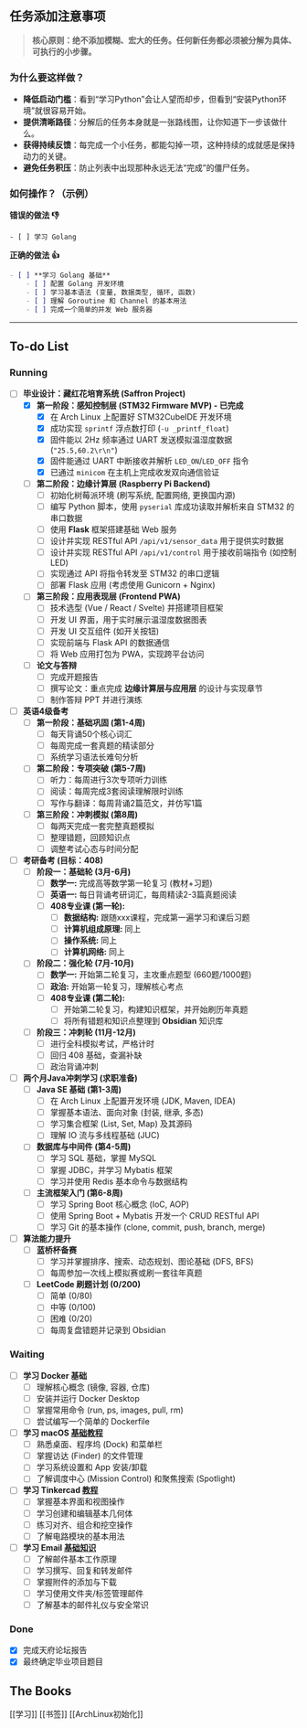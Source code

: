 ## 任务添加注意事项

> **核心原则：绝不添加模糊、宏大的任务。任何新任务都必须被分解为具体、可执行的小步骤。**

### 为什么要这样做？
*   **降低启动门槛**：看到“学习Python”会让人望而却步，但看到“安装Python环境”就很容易开始。
*   **提供清晰路径**：分解后的任务本身就是一张路线图，让你知道下一步该做什么。
*   **获得持续反馈**：每完成一个小任务，都能勾掉一项，这种持续的成就感是保持动力的关键。
*   **避免任务积压**：防止列表中出现那种永远无法“完成”的僵尸任务。

### 如何操作？（示例）

**错误的做法 👎**
```
- [ ] 学习 Golang
```
**正确的做法 👍**
```markdown
- [ ] **学习 Golang 基础**
    - [ ] 配置 Golang 开发环境
    - [ ] 学习基本语法 (变量, 数据类型, 循环, 函数)
    - [ ] 理解 Goroutine 和 Channel 的基本用法
    - [ ] 完成一个简单的并发 Web 服务器
```
---
## To-do List
### Running
- [ ] **毕业设计：藏红花培育系统 (Saffron Project)**
    - [x] **第一阶段：感知控制层 (STM32 Firmware MVP) - 已完成**
        - [x] 在 Arch Linux 上配置好 STM32CubeIDE 开发环境
        - [x] 成功实现 `sprintf` 浮点数打印 (`-u _printf_float`)
        - [x] 固件能以 2Hz 频率通过 UART 发送模拟温湿度数据 (`"25.5,60.2\r\n"`)
        - [x] 固件能通过 UART 中断接收并解析 `LED_ON`/`LED_OFF` 指令
        - [x] 已通过 `minicom` 在主机上完成收发双向通信验证
    - [ ] **第二阶段：边缘计算层 (Raspberry Pi Backend)**
        - [ ] 初始化树莓派环境 (刷写系统, 配置网络, 更换国内源)
        - [ ] 编写 Python 脚本，使用 `pyserial` 库成功读取并解析来自 STM32 的串口数据
        - [ ] 使用 **Flask** 框架搭建基础 Web 服务
        - [ ] 设计并实现 RESTful API `/api/v1/sensor_data` 用于提供实时数据
        - [ ] 设计并实现 RESTful API `/api/v1/control` 用于接收前端指令 (如控制LED)
        - [ ] 实现通过 API 将指令转发至 STM32 的串口逻辑
        - [ ] 部署 Flask 应用 (考虑使用 Gunicorn + Nginx)
    - [ ] **第三阶段：应用表现层 (Frontend PWA)**
        - [ ] 技术选型 (Vue / React / Svelte) 并搭建项目框架
        - [ ] 开发 UI 界面，用于实时展示温湿度数据图表
        - [ ] 开发 UI 交互组件 (如开关按钮)
        - [ ] 实现前端与 Flask API 的数据通信
        - [ ] 将 Web 应用打包为 PWA，实现跨平台访问
    - [ ] **论文与答辩**
        - [ ] 完成开题报告
        - [ ] 撰写论文：重点完成 **边缘计算层与应用层** 的设计与实现章节
        - [ ] 制作答辩 PPT 并进行演练

- [ ] **英语4级备考**
    - [ ] **第一阶段：基础巩固 (第1-4周)**
        - [ ] 每天背诵50个核心词汇
        - [ ] 每周完成一套真题的精读部分
        - [ ] 系统学习语法长难句分析
    - [ ] **第二阶段：专项突破 (第5-7周)**
        - [ ] 听力：每周进行3次专项听力训练
        - [ ] 阅读：每周完成3套阅读理解限时训练
        - [ ] 写作与翻译：每周背诵2篇范文，并仿写1篇
    - [ ] **第三阶段：冲刺模拟 (第8周)**
        - [ ] 每两天完成一套完整真题模拟
        - [ ] 整理错题，回顾知识点
        - [ ] 调整考试心态与时间分配

- [ ] **考研备考 (目标：408)**
    - [ ] **阶段一：基础轮 (3月-6月)**
        - [ ] **数学一:** 完成高等数学第一轮复习 (教材+习题)
        - [ ] **英语一:** 每日背诵考研词汇，每周精读2-3篇真题阅读
        - [ ] **408专业课 (第一轮):**
            - [ ] **数据结构:** 跟随xxx课程，完成第一遍学习和课后习题
            - [ ] **计算机组成原理:** 同上
            - [ ] **操作系统:** 同上
            - [ ] **计算机网络:** 同上
    - [ ] **阶段二：强化轮 (7月-10月)**
        - [ ] **数学一:** 开始第二轮复习，主攻重点题型 (660题/1000题)
        - [ ] **政治:** 开始第一轮复习，理解核心考点 
        - [ ] **408专业课 (第二轮):**
            - [ ] 开始第二轮复习，构建知识框架，并开始刷历年真题
            - [ ] 将所有错题和知识点整理到 **Obsidian** 知识库
    - [ ] **阶段三：冲刺轮 (11月-12月)**
        - [ ] 进行全科模拟考试，严格计时
        - [ ] 回归 408 基础，查漏补缺
        - [ ] 政治背诵冲刺

- [ ] **两个月Java冲刺学习 (求职准备)**
    - [ ] **Java SE 基础 (第1-3周)**
        - [ ] 在 Arch Linux 上配置开发环境 (JDK, Maven, IDEA)
        - [ ] 掌握基本语法、面向对象 (封装, 继承, 多态)
        - [ ] 学习集合框架 (List, Set, Map) 及其源码
        - [ ] 理解 IO 流与多线程基础 (JUC)
    - [ ] **数据库与中间件 (第4-5周)**
        - [ ] 学习 SQL 基础，掌握 MySQL
        - [ ] 掌握 JDBC，并学习 Mybatis 框架
        - [ ] 学习并使用 Redis 基本命令与数据结构
    - [ ] **主流框架入门 (第6-8周)**
        - [ ] 学习 Spring Boot 核心概念 (IoC, AOP)
        - [ ] 使用 Spring Boot + Mybatis 开发一个 CRUD RESTful API
        - [ ] 学习 Git 的基本操作 (clone, commit, push, branch, merge)

- [ ] **算法能力提升**
    - [ ] **蓝桥杯备赛**
        - [ ] 学习并掌握排序、搜索、动态规划、图论基础 (DFS, BFS)
        - [ ] 每周参加一次线上模拟赛或刷一套往年真题
    - [ ] **LeetCode 刷题计划 (0/200)**
        - [ ] 简单 (0/80)
        - [ ] 中等 (0/100)
        - [ ] 困难 (0/20)
        - [ ] 每周复盘错题并记录到 Obsidian
### Waiting
- [ ] **学习 Docker 基础**
    - [ ] 理解核心概念 (镜像, 容器, 仓库)
    - [ ] 安装并运行 Docker Desktop
    - [ ] 掌握常用命令 (run, ps, images, pull, rm)
    - [ ] 尝试编写一个简单的 Dockerfile
- [ ] **学习 macOS [基础教程](https://edu.gcfglobal.org/en/macosbasics)**
    - [ ] 熟悉桌面、程序坞 (Dock) 和菜单栏
    - [ ] 掌握访达 (Finder) 的文件管理
    - [ ] 学习系统设置和 App 安装/卸载
    - [ ] 了解调度中心 (Mission Control) 和聚焦搜索 (Spotlight)
- [ ] **学习 Tinkercad [教程](https://bilibili.com/video/BV1fK4y187jE?p=10)**
    - [ ] 掌握基本界面和视图操作
    - [ ] 学习创建和编辑基本几何体
    - [ ] 练习对齐、组合和挖空操作
    - [ ] 了解电路模块的基本用法
- [ ] **学习 Email [基础知识](https://edu.gcfglobal.org/en/topics/emailbasics)**
    - [ ] 了解邮件基本工作原理
    - [ ] 学习撰写、回复和转发邮件
    - [ ] 掌握附件的添加与下载
    - [ ] 学习使用文件夹/标签管理邮件
    - [ ] 了解基本的邮件礼仪与安全常识

### Done
- [x] 完成天府论坛报告
- [x] 最终确定毕业项目题目

## The Books
[[学习]]
[[书签]]
[[ArchLinux初始化]]
